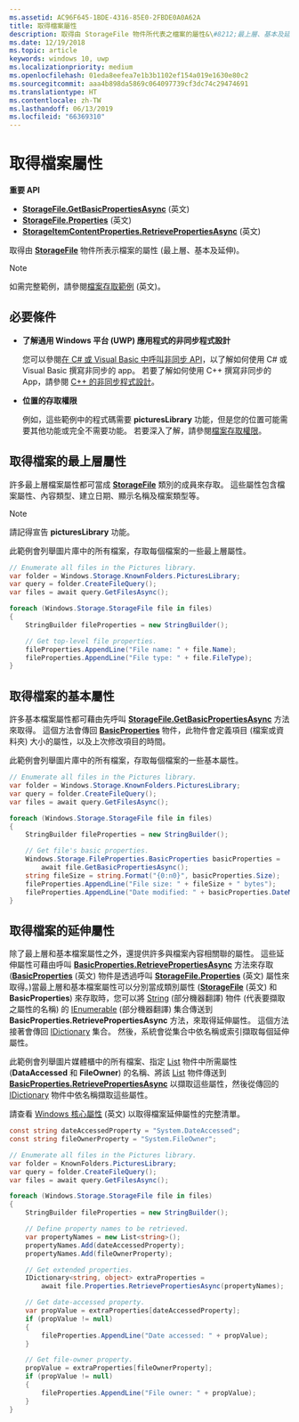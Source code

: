 ```yaml
---
ms.assetid: AC96F645-1BDE-4316-85E0-2FBDE0A0A62A
title: 取得檔案屬性
description: 取得由 StorageFile 物件所代表之檔案的屬性&\#8212;最上層、基本及延伸&\#8212;。
ms.date: 12/19/2018
ms.topic: article
keywords: windows 10, uwp
ms.localizationpriority: medium
ms.openlocfilehash: 01eda8eefea7e1b3b1102ef154a019e1630e80c2
ms.sourcegitcommit: aaa4b898da5869c064097739cf3dc74c29474691
ms.translationtype: HT
ms.contentlocale: zh-TW
ms.lasthandoff: 06/13/2019
ms.locfileid: "66369310"
---
```

# <a name="get-file-properties"></a>取得檔案屬性

**重要 API**

-   [**StorageFile.GetBasicPropertiesAsync**](https://docs.microsoft.com/uwp/api/windows.storage.storagefile.getbasicpropertiesasync) \(英文\)
-   [**StorageFile.Properties**](https://docs.microsoft.com/uwp/api/windows.storage.storagefile.properties) \(英文\)
-   [**StorageItemContentProperties.RetrievePropertiesAsync**](https://docs.microsoft.com/uwp/api/windows.storage.fileproperties.storageitemcontentproperties.retrievepropertiesasync) \(英文\)

取得由 [**StorageFile**](https://docs.microsoft.com/uwp/api/Windows.Storage.StorageFile) 物件所表示檔案的屬性 (最上層、基本及延伸)。

> [!NOTE]
> 如需完整範例，請參閱[檔案存取範例](https://go.microsoft.com/fwlink/p/?linkid=619995) \(英文\)。

## <a name="prerequisites"></a>必要條件

-   **了解通用 Windows 平台 (UWP) 應用程式的非同步程式設計**

    您可以參閱[在 C# 或 Visual Basic 中呼叫非同步 API](https://docs.microsoft.com/windows/uwp/threading-async/call-asynchronous-apis-in-csharp-or-visual-basic)，以了解如何使用 C# 或 Visual Basic 撰寫非同步的 app。 若要了解如何使用 C++ 撰寫非同步的 App，請參閱 [C++ 的非同步程式設計](https://docs.microsoft.com/windows/uwp/threading-async/asynchronous-programming-in-cpp-universal-windows-platform-apps)。

-   **位置的存取權限**

    例如，這些範例中的程式碼需要 **picturesLibrary** 功能，但是您的位置可能需要其他功能或完全不需要功能。 若要深入了解，請參閱[檔案存取權限](file-access-permissions.md)。

## <a name="getting-a-files-top-level-properties"></a>取得檔案的最上層屬性

許多最上層檔案屬性都可當成 [**StorageFile**](https://docs.microsoft.com/uwp/api/Windows.Storage.StorageFile) 類別的成員來存取。 這些屬性包含檔案屬性、內容類型、建立日期、顯示名稱及檔案類型等。

> [!NOTE]
> 請記得宣告 **picturesLibrary** 功能。

此範例會列舉圖片庫中的所有檔案，存取每個檔案的一些最上層屬性。

```csharp
// Enumerate all files in the Pictures library.
var folder = Windows.Storage.KnownFolders.PicturesLibrary;
var query = folder.CreateFileQuery();
var files = await query.GetFilesAsync();

foreach (Windows.Storage.StorageFile file in files)
{
    StringBuilder fileProperties = new StringBuilder();

    // Get top-level file properties.
    fileProperties.AppendLine("File name: " + file.Name);
    fileProperties.AppendLine("File type: " + file.FileType);
}
```

## <a name="getting-a-files-basic-properties"></a>取得檔案的基本屬性

許多基本檔案屬性都可藉由先呼叫 [**StorageFile.GetBasicPropertiesAsync**](https://docs.microsoft.com/uwp/api/windows.storage.storagefile.getbasicpropertiesasync) 方法來取得。 這個方法會傳回 [**BasicProperties**](https://docs.microsoft.com/uwp/api/Windows.Storage.FileProperties.BasicProperties) 物件，此物件會定義項目 (檔案或資料夾) 大小的屬性，以及上次修改項目的時間。

此範例會列舉圖片庫中的所有檔案，存取每個檔案的一些基本屬性。

```csharp
// Enumerate all files in the Pictures library.
var folder = Windows.Storage.KnownFolders.PicturesLibrary;
var query = folder.CreateFileQuery();
var files = await query.GetFilesAsync();

foreach (Windows.Storage.StorageFile file in files)
{
    StringBuilder fileProperties = new StringBuilder();

    // Get file's basic properties.
    Windows.Storage.FileProperties.BasicProperties basicProperties =
        await file.GetBasicPropertiesAsync();
    string fileSize = string.Format("{0:n0}", basicProperties.Size);
    fileProperties.AppendLine("File size: " + fileSize + " bytes");
    fileProperties.AppendLine("Date modified: " + basicProperties.DateModified);
}
 ```

## <a name="getting-a-files-extended-properties"></a>取得檔案的延伸屬性

除了最上層和基本檔案屬性之外，還提供許多與檔案內容相關聯的屬性。 這些延伸屬性可藉由呼叫 [**BasicProperties.RetrievePropertiesAsync**](https://docs.microsoft.com/uwp/api/windows.storage.fileproperties.basicproperties.retrievepropertiesasync) 方法來存取 ([**BasicProperties**](https://docs.microsoft.com/uwp/api/Windows.Storage.FileProperties.BasicProperties) \(英文\) 物件是透過呼叫 [**StorageFile.Properties**](https://docs.microsoft.com/uwp/api/windows.storage.storagefile.properties) \(英文\) 屬性來取得。)當最上層和基本檔案屬性可以分別當成類別屬性 ([**StorageFile**](https://docs.microsoft.com/uwp/api/Windows.Storage.StorageFile) \(英文\) 和 **BasicProperties**) 來存取時，您可以將 [String](https://go.microsoft.com/fwlink/p/?LinkID=325032) \(部分機器翻譯\) 物件 (代表要擷取之屬性的名稱) 的 [IEnumerable](https://go.microsoft.com/fwlink/p/?LinkID=313091) \(部分機器翻譯\) 集合傳送到 **BasicProperties.RetrievePropertiesAsync** 方法，來取得延伸屬性。 這個方法接著會傳回 [IDictionary](https://go.microsoft.com/fwlink/p/?LinkId=325238) 集合。 然後，系統會從集合中依名稱或索引擷取每個延伸屬性。

此範例會列舉圖片媒體櫃中的所有檔案、指定 [List](https://go.microsoft.com/fwlink/p/?LinkID=325246) 物件中所需屬性 (**DataAccessed** 和 **FileOwner**) 的名稱、將該 [List](https://go.microsoft.com/fwlink/p/?LinkID=325246) 物件傳送到 [**BasicProperties.RetrievePropertiesAsync**](https://docs.microsoft.com/uwp/api/windows.storage.fileproperties.basicproperties.retrievepropertiesasync) 以擷取這些屬性，然後從傳回的 [IDictionary](https://go.microsoft.com/fwlink/p/?LinkId=325238) 物件中依名稱擷取這些屬性。

請查看 [Windows 核心屬性](https://docs.microsoft.com/windows/desktop/properties/core-bumper) \(英文\) 以取得檔案延伸屬性的完整清單。

```csharp
const string dateAccessedProperty = "System.DateAccessed";
const string fileOwnerProperty = "System.FileOwner";

// Enumerate all files in the Pictures library.
var folder = KnownFolders.PicturesLibrary;
var query = folder.CreateFileQuery();
var files = await query.GetFilesAsync();

foreach (Windows.Storage.StorageFile file in files)
{
    StringBuilder fileProperties = new StringBuilder();

    // Define property names to be retrieved.
    var propertyNames = new List<string>();
    propertyNames.Add(dateAccessedProperty);
    propertyNames.Add(fileOwnerProperty);

    // Get extended properties.
    IDictionary<string, object> extraProperties =
        await file.Properties.RetrievePropertiesAsync(propertyNames);

    // Get date-accessed property.
    var propValue = extraProperties[dateAccessedProperty];
    if (propValue != null)
    {
        fileProperties.AppendLine("Date accessed: " + propValue);
    }

    // Get file-owner property.
    propValue = extraProperties[fileOwnerProperty];
    if (propValue != null)
    {
        fileProperties.AppendLine("File owner: " + propValue);
    }
}
```

 

 
